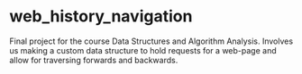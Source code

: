 # web_history_navigation
Final project for the course Data Structures and Algorithm Analysis. Involves us making a custom data structure to hold requests for a web-page and allow for traversing forwards and backwards.
